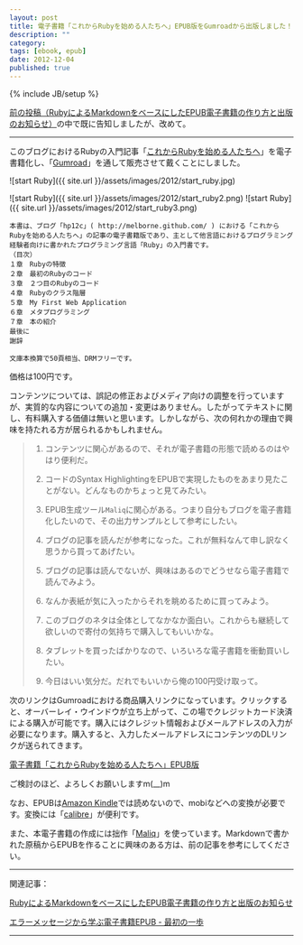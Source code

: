 ```yaml
---
layout: post
title: 電子書籍「これからRubyを始める人たちへ」EPUB版をGumroadから出版しました！
description: ""
category: 
tags: [ebook, epub]
date: 2012-12-04
published: true
---
```

{% include JB/setup %}

[前の投稿（RubyによるMarkdownをベースにしたEPUB電子書籍の作り方と出版のお知らせ）](http://melborne.github.com/2012/12/03/when-bloggers-become-publishers/ 'RubyによるMarkdownをベースにしたEPUB電子書籍の作り方と出版のお知らせ')の中で既に告知しましたが、改めて。

----

このブログにおけるRubyの入門記事「[これからRubyを始める人たちへ](http://melborne.github.com/2012/04/09/to-newbie/ 'これからRubyを始める人たちへ')」を電子書籍化し、「[Gumroad](https://gumroad.com/ 'Gumroad')」を通して販売させて戴くことにしました。


![start Ruby]({{ site.url }}/assets/images/2012/start_ruby.jpg)

![start Ruby]({{ site.url }}/assets/images/2012/start_ruby2.png)
![start Ruby]({{ site.url }}/assets/images/2012/start_ruby3.png)

    本書は、ブログ「hp12c」( http://melborne.github.com/ ) における「これからRubyを始める人たちへ」の記事の電子書籍版であり、主として他言語におけるプログラミング経験者向けに書かれたプログラミング言語「Ruby」の入門書です。
    （目次）
    １章　Rubyの特徴
    ２章　最初のRubyのコード
    ３章　２つ目のRubyのコード
    ４章　Rubyのクラス階層
    ５章　My First Web Application
    ６章　メタプログラミング
    ７章　本の紹介
    最後に
    謝辞
    
    文庫本換算で50頁相当、DRMフリーです。

価格は100円です。

コンテンツについては、誤記の修正およびメディア向けの調整を行っていますが、実質的な内容についての追加・変更はありません。したがってテキストに関し、有料購入する価値は無いと思います。しかしながら、次の何れかの理由で興味を持たれる方が居られるかもしれません。

> 1. コンテンツに関心があるので、それが電子書籍の形態で読めるのはやはり便利だ。
> 
> 2. コードのSyntax HighlightingをEPUBで実現したものをあまり見たことがない。どんなものかちょっと見てみたい。
> 
> 3. EPUB生成ツール`Maliq`に関心がある。つまり自分もブログを電子書籍化したいので、その出力サンプルとして参考にしたい。
> 
> 4. ブログの記事を読んだが参考になった。これが無料なんて申し訳なく思うから買ってあげたい。
> 
> 5. ブログの記事は読んでないが、興味はあるのでどうせなら電子書籍で読んでみよう。
> 
> 6. なんか表紙が気に入ったからそれを眺めるために買ってみよう。
> 
> 7. このブログのネタは全体としてなかなか面白い。これからも継続して欲しいので寄付の気持ちで購入してもいいかな。
> 
> 8. タブレットを買ったばかりなので、いろいろな電子書籍を衝動買いしたい。
> 
> 9. 今日はいい気分だ。だれでもいいから俺の100円受け取って。


次のリンクはGumroadにおける商品購入リンクになっています。クリックすると、オーバーレイ・ウインドウが立ち上がって、この場でクレジットカード決済による購入が可能です。購入にはクレジット情報およびメールアドレスの入力が必要になります。購入すると、入力したメールアドレスにコンテンツのDLリンクが送られてきます。

<a href="http://gum.co/RjRO" class="gumroad-button">電子書籍「これからRubyを始める人たちへ」EPUB版</a><script type="text/javascript" src="https://gumroad.com/js/gumroad-button.js"></script><script type="text/javascript" src="https://gumroad.com/js/gumroad.js"></script>


ご検討のほど、よろしくお願いしますm(__)m


なお、EPUBは[Amazon Kindle](http://www.amazon.co.jp/gp/product/B007OZO03M/ref=bb1_ads_cel_1121?ie=UTF8&nav_sdd=aps&pf_rd_m=AN1VRQENFRJN5&pf_rd_s=center-1&pf_rd_r=1Z9P3B1C879AW391AVRT&pf_rd_t=101&pf_rd_p=122583989&pf_rd_i=489986 'Kindle Paperwhite - ライト内蔵の電子書籍リーダー')では読めないので、mobiなどへの変換が必要です。変換には「[calibre](http://calibre-ebook.com/ 'calibre - E-book management')」が便利です。

また、本電子書籍の作成には拙作「[Maliq](https://rubygems.org/gems/maliq 'maliq | RubyGems.org | your community gem host')」を使っています。Markdownで書かれた原稿からEPUBを作ることに興味のある方は、前の記事を参考にしてください。


---


関連記事：

[RubyによるMarkdownをベースにしたEPUB電子書籍の作り方と出版のお知らせ](http://melborne.github.com/2012/12/03/when-bloggers-become-publishers/ 'RubyによるMarkdownをベースにしたEPUB電子書籍の作り方と出版のお知らせ')

[エラーメッセージから学ぶ電子書籍EPUB - 最初の一歩](http://melborne.github.com/2012/11/12/epub-tutorial/ 'エラーメッセージから学ぶ電子書籍EPUB - 最初の一歩')


---
